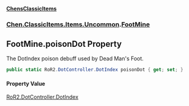 
#### [ChensClassicItems](./index 'index')

### [Chen.ClassicItems.Items.Uncommon](./Chen-ClassicItems-Items-Uncommon 'Chen.ClassicItems.Items.Uncommon').[FootMine](./Chen-ClassicItems-Items-Uncommon-FootMine 'Chen.ClassicItems.Items.Uncommon.FootMine')

## FootMine.poisonDot Property
The DotIndex poison debuff used by Dead Man's Foot.  
```csharp
public static RoR2.DotController.DotIndex poisonDot { get; set; }
```

#### Property Value
[RoR2.DotController.DotIndex](https://docs.microsoft.com/en-us/dotnet/api/RoR2.DotController.DotIndex 'RoR2.DotController.DotIndex')  
